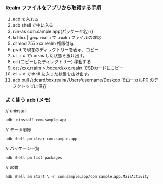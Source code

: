 
### Realm ファイルをアプリから取得する手順
1. adb を入れる
2. adb shell で中に入る
3. run-as com.sample.app(パッケージ名) ()
4. ls files | grep realm で .realm ファイルの確認
5. chmod 755 xxx.realm 権限付与
5. pwd で現在のディレクトリーを表示、コピー
6. ctl + d でrun-as した状態を抜け出す。
7. cd (コピーしたディレクトリー) 移動する
8. cat /xxx.realm > /sdcard/xxx.realm でSDカードにコピー
9. ctl + d でshell に入った状態を抜け出す。
10. adb pull /sdcard/xxx.realm /Users/username/Desktop でローカルPC のデスクトップに保存


### よく使う adb (メモ）
// uninstall 
```
adb uninstall com.sample.app
```
// データ削除
```
adb shell pm clear com.sample.app
```
// パッケージ一覧
```
adb shell pm list packages
```
// 起動
```
adb shell am start \ -n com.sample.app/com.sample.app.MainActivity
```
